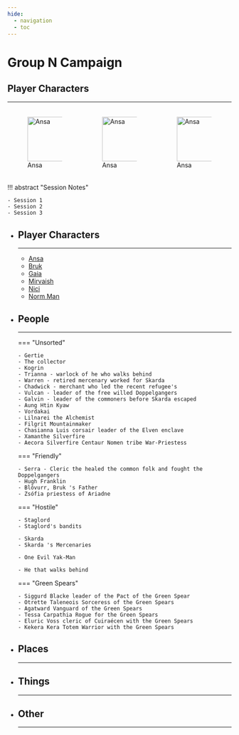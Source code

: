 ```yaml
---
hide:
  - navigation
  - toc
---
```

<style>
  .row {
  display: flex;
}

.column {
  flex: 16.66%;
  padding: 5px;
}
</style>
# Group N Campaign

## Player Characters

---

<div class="row">
  <div class="column">
    <figure markdown>
      <a href="https://half-guinea-press.github.io/zymurgical-oubliette/images/Ansa-1024x1024.jpg">
        <img src="https://half-guinea-press.github.io/zymurgical-oubliette/images/Ansa-1024x1024.jpg" alt="Ansa" style="width:100px;height:100px;">
      </a>
      <figcaption>Ansa</figcaption>
    </figure>
  </div>
  <div class="column">
    <figure markdown>
      <a href="https://half-guinea-press.github.io/zymurgical-oubliette/images/Ansa-1024x1024.jpg">
        <img src="https://half-guinea-press.github.io/zymurgical-oubliette/images/Ansa-1024x1024.jpg" alt="Ansa" style="width:100px;height:100px;">
      </a>
      <figcaption>Ansa</figcaption>
    </figure>
  </div>
  <div class="column">
    <figure markdown>
      <a href="https://half-guinea-press.github.io/zymurgical-oubliette/images/Ansa-1024x1024.jpg">
        <img src="https://half-guinea-press.github.io/zymurgical-oubliette/images/Ansa-1024x1024.jpg" alt="Ansa" style="width:100px;height:100px;">
      </a>
      <figcaption>Ansa</figcaption>
    </figure>
  </div>
</div>

!!! abstract "Session Notes"

    - Session 1
    - Session 2
    - Session 3

<div class="grid cards" markdown>

-   ## Player Characters

    ---

    - [Ansa](pc/ansa)
    - [Bruk](pc/bruk)
    - [Gaia](pc/gaia)
    - [Mirvaish](pc/mirvaish)
    - [Nici](pc/nici)
    - [Norm Man](pc/norm)

-   ## People

    ---

    === "Unsorted"

        - Gertie 
        - The collector
        - Kogrin
        - Trianna - warlock of he who walks behind
        - Warren - retired mercenary worked for Skarda
        - Chadwick - merchant who led the recent refugee's
        - Vulcan - leader of the free willed Doppelgangers
        - Galvin - leader of the commoners before Skarda escaped
        - Aung Htin Kyaw
        - Vordakai
        - Lilnarei the Alchemist
        - Filgrit Mountainmaker
        - Chasianna Luis corsair leader of the Elven enclave
        - Xamanthe Silverfire
        - Aecora Silverfire Centaur Nomen tribe War-Priestess

    === "Friendly"

        - Serra - Cleric the healed the common folk and fought the Doppelgangers
        - Hugh Franklin
        - Blôvurr, Bruk 's Father
        - Zsófia priestess of Ariadne

    === "Hostile"

        - Staglord
        - Staglord's bandits

        - Skarda
        - Skarda 's Mercenaries

        - One Evil Yak-Man

        - He that walks behind

    === "Green Spears"

        - Siggurd Blacke leader of the Pact of the Green Spear
        - Otrette Taleneois Sorceress of the Green Spears
        - Agatward Vanguard of the Green Spears
        - Tessa Carpathia Rogue for the Green Spears
        - Eluric Voss cleric of Cuiraécen with the Green Spears
        - Kekera Kera Totem Warrior with the Green Spears

-   ## Places

    ---

-   ## Things

    ---

-   ## Other

    ---

</div>
